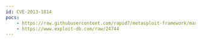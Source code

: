 ```yaml
---
id: CVE-2013-1814
pocs:
    - https://raw.githubusercontent.com/rapid7/metasploit-framework/master/modules/auxiliary/gather/apache_rave_creds.rb
    - https://www.exploit-db.com/raw/24744
---
```

